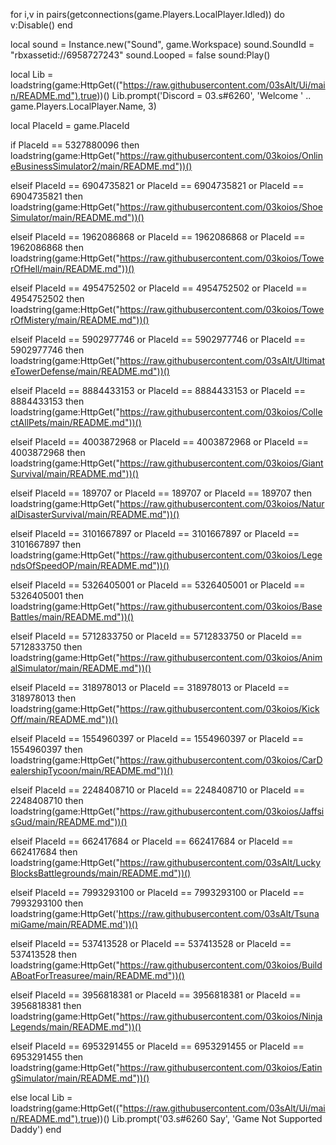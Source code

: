 
for i,v in pairs(getconnections(game.Players.LocalPlayer.Idled)) do
v:Disable()
end

local sound = Instance.new("Sound", game.Workspace)
sound.SoundId = "rbxassetid://6958727243"
sound.Looped = false
sound:Play()

local Lib = loadstring(game:HttpGet(("https://raw.githubusercontent.com/03sAlt/Ui/main/README.md"),true))()
Lib.prompt('Discord = 03.s#6260', 'Welcome '  .. game.Players.LocalPlayer.Name, 3)




local PlaceId = game.PlaceId

if PlaceId == 5327880096 then
    loadstring(game:HttpGet("https://raw.githubusercontent.com/03koios/OnlineBusinessSimulator2/main/README.md"))()

elseif PlaceId == 6904735821 or PlaceId == 6904735821 or PlaceId == 6904735821 then
	loadstring(game:HttpGet("https://raw.githubusercontent.com/03koios/ShoeSimulator/main/README.md"))()

elseif PlaceId == 1962086868 or PlaceId == 1962086868 or PlaceId == 1962086868 then
	loadstring(game:HttpGet("https://raw.githubusercontent.com/03koios/TowerOfHell/main/README.md"))()

elseif PlaceId == 4954752502 or PlaceId == 4954752502 or PlaceId == 4954752502 then
	loadstring(game:HttpGet("https://raw.githubusercontent.com/03koios/TowerOfMistery/main/README.md"))()   

elseif PlaceId == 5902977746 or PlaceId == 5902977746 or PlaceId == 5902977746 then
	loadstring(game:HttpGet("https://raw.githubusercontent.com/03sAlt/UltimateTowerDefense/main/README.md"))()

elseif PlaceId == 8884433153 or PlaceId == 8884433153 or PlaceId == 8884433153 then
	loadstring(game:HttpGet("https://raw.githubusercontent.com/03koios/CollectAllPets/main/README.md"))() 

elseif PlaceId == 4003872968 or PlaceId == 4003872968 or PlaceId == 4003872968 then
	loadstring(game:HttpGet("https://raw.githubusercontent.com/03koios/GiantSurvival/main/README.md"))()

elseif PlaceId == 189707 or PlaceId == 189707 or PlaceId == 189707 then
	loadstring(game:HttpGet("https://raw.githubusercontent.com/03koios/NaturalDisasterSurvival/main/README.md"))()

elseif PlaceId == 3101667897 or PlaceId == 3101667897 or PlaceId == 3101667897 then
	loadstring(game:HttpGet("https://raw.githubusercontent.com/03koios/LegendsOfSpeedOP/main/README.md"))()

elseif PlaceId == 5326405001 or PlaceId == 5326405001 or PlaceId == 5326405001 then
	loadstring(game:HttpGet("https://raw.githubusercontent.com/03koios/BaseBattles/main/README.md"))()

elseif PlaceId == 5712833750 or PlaceId == 5712833750 or PlaceId == 5712833750 then
	loadstring(game:HttpGet("https://raw.githubusercontent.com/03koios/AnimalSimulator/main/README.md"))()


elseif PlaceId == 318978013 or PlaceId == 318978013 or PlaceId == 318978013 then
	loadstring(game:HttpGet("https://raw.githubusercontent.com/03koios/KickOff/main/README.md"))()

elseif PlaceId == 1554960397 or PlaceId == 1554960397 or PlaceId == 1554960397 then
	loadstring(game:HttpGet("https://raw.githubusercontent.com/03koios/CarDealershipTycoon/main/README.md"))()

elseif PlaceId == 2248408710 or PlaceId == 2248408710 or PlaceId == 2248408710 then
	loadstring(game:HttpGet("https://raw.githubusercontent.com/03koios/JaffsisGud/main/README.md"))()


elseif PlaceId == 662417684 or PlaceId == 662417684 or PlaceId == 662417684 then
	loadstring(game:HttpGet("https://raw.githubusercontent.com/03sAlt/LuckyBlocksBattlegrounds/main/README.md"))()

elseif PlaceId == 7993293100 or PlaceId == 7993293100 or PlaceId == 7993293100 then
	loadstring(game:HttpGet('https://raw.githubusercontent.com/03sAlt/TsunamiGame/main/README.md'))()

elseif PlaceId == 537413528 or PlaceId == 537413528 or PlaceId == 537413528 then
	loadstring(game:HttpGet("https://raw.githubusercontent.com/03koios/BuildABoatForTreasuree/main/README.md"))()

elseif PlaceId == 3956818381 or PlaceId == 3956818381 or PlaceId == 3956818381 then
	loadstring(game:HttpGet("https://raw.githubusercontent.com/03koios/NinjaLegends/main/README.md"))()

elseif PlaceId == 6953291455 or PlaceId == 6953291455 or PlaceId == 6953291455 then
	loadstring(game:HttpGet("https://raw.githubusercontent.com/03koios/EatingSimulator/main/README.md"))()



else
local Lib = loadstring(game:HttpGet(("https://raw.githubusercontent.com/03sAlt/Ui/main/README.md"),true))() 
Lib.prompt('03.s#6260 Say', 'Game Not Supported Daddy')
end
